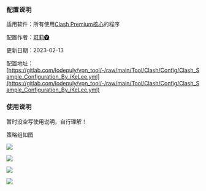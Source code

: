 ### 配置说明

适用软件：所有使用[Clash Premium核心](https://github.com/Dreamacro/clash/releases/tag/premium)的程序

配置作者：[可莉🅥](tg://user?id=259049671)

更新日期：2023-02-13

配置地址：[https://gitlab.com/lodepuly/vpn_tool/-/raw/main/Tool/Clash/Config/Clash_Sample_Configuration_By_iKeLee.yml](https://gitlab.com/lodepuly/vpn_tool/-/raw/main/Tool/Clash/Config/Clash_Sample_Configuration_By_iKeLee.yml)

### 使用说明

暂时没空写使用说明，自行理解！

策略组如图

![](https://gitlab.com/lodepuly/vpn_tool/-/raw/main/Tool/Clash/Config/Resource/01.png)

![](https://gitlab.com/lodepuly/vpn_tool/-/raw/main/Tool/Clash/Config/Resource/02.png)

![](https://gitlab.com/lodepuly/vpn_tool/-/raw/main/Tool/Clash/Config/Resource/03.png)

![](https://gitlab.com/lodepuly/vpn_tool/-/raw/main/Tool/Clash/Config/Resource/04.png)